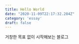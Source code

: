 ```yaml
---
title: Hello World
date: "2020-11-09T22:17:32.284Z"
category: 'essay'
draft: false
---
```


거창한 목표 없이 시작해보는 블로그